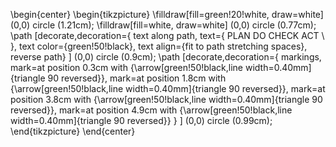 
\begin{center}
\begin{tikzpicture}
  \filldraw[fill=green!20!white, draw=white] (0,0) circle (1.21cm);
  \filldraw[fill=white, draw=white] (0,0) circle (0.77cm);
  \path
    [decorate,decoration={
      text along path,
      text={ PLAN DO CHECK ACT \ },
      text color={green!50!black},
      text align={fit to path stretching spaces},
      reverse path}
    ]
    (0,0) circle (0.9cm);
  \path
    [decorate,decoration={
      markings,
      mark=at position 0.3cm with {\arrow[green!50!black,line width=0.40mm]{triangle 90 reversed}},
      mark=at position 1.8cm with {\arrow[green!50!black,line width=0.40mm]{triangle 90 reversed}},
      mark=at position 3.8cm with {\arrow[green!50!black,line width=0.40mm]{triangle 90 reversed}},
      mark=at position 4.9cm with {\arrow[green!50!black,line width=0.40mm]{triangle 90 reversed}}
      }
    ]
    (0,0) circle (0.99cm);
\end{tikzpicture}
\end{center}
